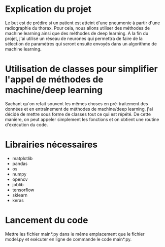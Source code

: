 # Explication du projet

Le but est de prédire si un patient est atteint d'une pneumonie à partir d'une radiographie du thorax.
Pour cela, nous allons utiliser des méthodes de machine learning ainsi que des méthodes de deep learning.
A la fin du projet, j'ai utilisé un réseau de neurones qui permettra de faire de la sélection de paramètres qui seront ensuite envoyés dans un algorithme de machine learning.

# Utilisation de classes pour simplifier l'appel de méthodes de machine/deep learning

Sachant qu'on refait souvent les mêmes choses en pré-traitement des données et en entraînement de méthodes de machine/deep learning, j'ai décidé de mettre sous forme de classes tout ce qui est répété. De cette manière, on peut appeler simplement les fonctions et on obtient une routine d'exécution du code.

# Librairies nécessaires

- matplotlib
- pandas
- os 
- numpy
- opencv
- joblib
- tensorflow
- sklearn
- keras

# Lancement du code

Mettre les fichier main*.py dans le même emplacement que le fichier model.py et exécuter en ligne de commande le code main*.py.
